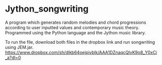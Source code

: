 # Jython_songwriting

A program which generates random melodies and chord progressions according to user inputted values and contemporary music theory.
Programmed using the Python language and the Jython music library. 

To run the file, download both files in the dropbox link and run songwriting using JEM.jar.
https://www.dropbox.com/sh/dlkb64oejpivblk/AAA1DZnaqcQlvK9o8_Y0xCi_a?dl=0
